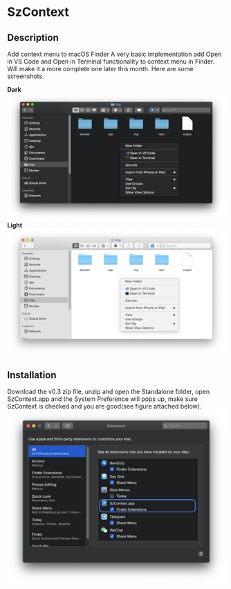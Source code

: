 # SzContext
## Description
Add context menu to macOS Finder 
A very basic implementation add Open in VS Code and Open in Terminal functionality to context menu in Finder. Will make it a more complete one later this month. 
Here are some screenshots. 

**Dark**
![SzContextDropdown](images/SzContextDark.png)
**Light**
![SzContextDropdown](images/SzContextLight.png)

## Installation
Download the v0.3 zip file, unzip and open the Standalone folder, open SzContext.app and the System Preference will pops up, make sure SzContext is checked and you are good(see figure attached below).
![SzContextSystemPreference](images/SzContextStandalonePreference.png)


